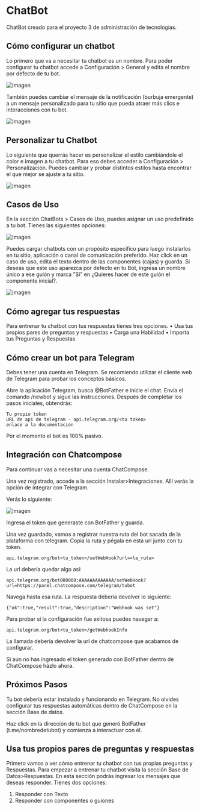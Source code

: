 # ChatBot
ChatBot creado para el proyecto 3 de administración de tecnologías.



## Cómo configurar un chatbot

Lo primero que va a necesitar tu chatbot es un nombre. Para poder configurar tu chatbot accede a Configuración > General y edita el nombre por defecto de tu bot.


![imagen](https://user-images.githubusercontent.com/38385565/120896147-79fcff80-c5dd-11eb-871f-f912b30ff1b4.png)


También puedes cambiar el mensaje de la notificación (burbuja emergente) a un mensaje personalizado para tu sitio que pueda atraer más clics e interacciones con tu bot.



![imagen](https://user-images.githubusercontent.com/38385565/120896164-8a14df00-c5dd-11eb-9a05-0774d14da11c.png)


## Personalizar tu Chatbot
Lo siguiente que querrás hacer es personalizar el estilo cambiándole el color e imagen a tu chatbot. Para eso debes acceder a Configuración > Personalización.
Puedes cambiar y probar distintos estilos hasta encontrar el que mejor se ajuste a tu sitio.


![imagen](https://user-images.githubusercontent.com/38385565/120896292-250db900-c5de-11eb-922e-62b05a01e926.png)

## Casos de Uso
En la sección ChatBots > Casos de Uso, puedes asignar un uso predefinido a tu bot. Tienes las siguientes opciones:

![imagen](https://user-images.githubusercontent.com/38385565/120896316-35259880-c5de-11eb-9c53-74839260fc55.png)

Puedes cargar chatbots con un propósito específico para luego instalarlos en tu sitio, aplicación o canal de comunicación preferido. Haz click en un caso de uso, edita el texto dentro de las componentes (cajas) y guarda.
Si deseas que este uso aparezca por defecto en tu Bot, ingresa un nombre único a ese guión y marca "Sí" en ¿Quieres hacer de este guión el componente inicial?.

![imagen](https://user-images.githubusercontent.com/38385565/120896351-5a1a0b80-c5de-11eb-853a-34c74d06a0c2.png)

## Cómo agregar tus respuestas
Para entrenar tu chatbot con tus respuestas tienes tres opciones.
•	Usa tus propios pares de preguntas y respuestas
•	Carga una Habilidad
•	Importa tus Preguntas y Respuestas


## Cómo crear un bot para Telegram

Debes tener una cuenta en Telegram. Se recomiendo utilizar el cliente web de Telegram para probar los conceptos básicos.

Abre la aplicación Telegram, busca @BotFather e inicie el chat. Envía el comando /newbot y sigue las instrucciones. Después de completar los pasos iniciales, obtendrás:

    Tu propio token
    URL de api de telegram - api.telegram.org/<tu token>
    enlace a la documentación

Por el momento el bot es 100% pasivo.


## Integración con Chatcompose

Para continuar vas a necesitar una cuenta ChatCompose.

Una vez registrado, accede a la sección Instalar>Integraciones. Allí verás la opción de integrar con Telegram.

Verás lo siguiente:

![imagen](https://user-images.githubusercontent.com/38385565/120896476-03610180-c5df-11eb-966a-41cd73ef11c5.png)


Ingresa el token que generaste con BotFather y guarda.

Una vez guardado, vamos a registrar nuestra ruta del bot sacada de la plataforma con telegram. Copia la ruta y pégala en esta url junto con tu token.

    api.telegram.org/bot<tu_token>/setWebHook?url=<la_ruta>

La url debería quedar algo así:

    api.telegram.org/bot000000:AAAAAAAAAAAAA/setWebHook?url=https://panel.chatcompose.com/telegram/tubot

Navega hasta esa ruta. La respuesta debería devolver lo siguiente:

    {"ok":true,"result":true,"description":"Webhook was set"}

Para probar si la configuración fue exitosa puedes navegar a:

    api.telegram.org/bot<tu_token>/getWebhookInfo

La llamada debería devolver la url de chatcompose que acabamos de configurar.

Si aún no has ingresado el token generado con BotFather dentro de ChatCompose házlo ahora.


## Próximos Pasos

Tu bot debería estar instalado y funcionando en Telegram. No olvides configurar tus respuestas automáticas dentro de ChatCompose en la sección Base de datos.

Haz click en la dirección de tu bot que generó BotFather (t.me/nombredetubot) y comienza a interactuar con él.

## Usa tus propios pares de preguntas y respuestas
Primero vamos a ver cómo entrenar tu chatbot con tus propias preguntas y Respuestas. Para empezar a entrenar tu chatbot visita la sección Base de Datos>Respuestas. En esta sección podrás ingresar los mensajes que deseas responder.
Tienes dos opciones:
1.	Responder con Texto
2.	Responder con componentes o guiones


